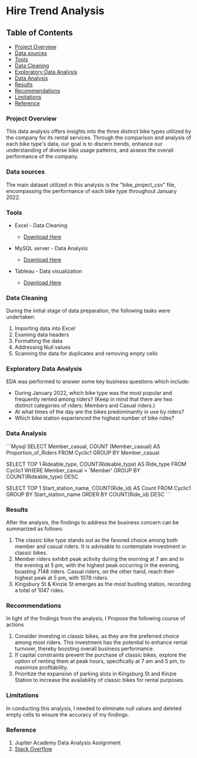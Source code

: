 # Hire Trend Analysis

## Table of Contents

 - [Project Overview](#project-overview)
 - [Data sources](#data-sources)
 - [Tools](#tools)
 - [Data Cleaning](#data-cleaning)
 - [Exploratory Data Analysis](#exploratory-data-analysis)
 - [Data Analysis](#data-analysis)
 - [Results](#results)
 - [Recommendations](#recommendations)
 - [Limitations](#limitations)
 - [Reference](#reference)

### Project Overview

This data analysis offers insights into the three distinct bike types utilized by the company for its rental services. Through the comparison and analysis of each bike type's data, our goal is to discern trends, enhance our understanding of diverse bike usage patterns, and assess the overall performance of the company.


### Data sources 

The main dataset utilized in this analysis is the "bike_project_csv" file, encompassing the performance of each bike type throughout January 2022.


### Tools

- Excel - Data Cleaning
   - [Download Here](https://microsoft.com)
     
- MySQL server - Data Analysis
   - [Download Here](https://sqlserverdownload)
     
- Tableau - Data visualization
   - [Download Here](https://tableau.com)


### Data Cleaning

During the initial stage of data preparation, the following tasks were undertaken:
1. Importing data into Excel
2. Examing data headers
3. Formatting the data
4. Addressing Null values
5. Scanning the data for duplicates and removing empty cells


### Exploratory Data Analysis

EDA was performed to answer some key business questions which include:

- During January 2022, which bike type was the most popular and frequently rented among riders? (Keep in mind that there are two distinct categories of riders: Members and Casual riders.)
- At what times of the day are the bikes predominantly in use by riders?
- Which bike station experienced the highest number of bike rides?

 ### Data Analysis

 ´´´Mysql
 SELECT Member_casual, COUNT (Member_casual) AS Proportion_of_Riders
 FROM Cyclic1
 GROUP BY Member_casual
 
 SELECT TOP 1 Rideable_type, COUNT(Rideable_type) AS Ride_type
 FROM Cyclic1
 WHERE Member_casual = 'Member'
 GROUP BY COUNT(Rideable_type) DESC

 SELECT TOP 1 Start_station_name, COUNT(Ride_id) AS Count 
 FROM Cyclic1
 GROUP BY Start_station_name
 ORDER BY COUNT(Ride_id) DESC
 ´´´


 ### Results

After the analysis, the findings to address the business concern can be summarized as follows:
1. The classic bike type stands out as the favored choice among both member and casual riders. It is advisable to contemplate investment in classic bikes.
2. Member riders exhibit peak activity during the morning at 7 am and in the evening at 5 pm, with the highest peak occurring in the evening, boasting 7148 riders. Casual riders, on the other hand, reach their highest peak at 5 pm, with 1078 riders.
3. Kingsbury St & Kinzie St emerges as the most bustling station, recording a total of 1047 rides.


### Recommendations 

In light of the findings from the analysis, I Propose the following course of actions
1. Consider investing in classic bikes, as they are the preferred choice among most riders. This investment has the potential to enhance rental turnover, thereby boosting overall business performance.
2. If capital constraints prevent the purchase of classic bikes, explore the option of renting them at peak hours, specifically at 7 am and 5 pm, to maximize profitability.
3. Prioritize the expansion of parking slots in Kingsburg St and Kinzie Station to increase the availability of classic bikes for rental purposes.

### Limitations

In conducting this analysis, I needed to eliminate null values and deleted empty cells to ensure the accuracy of my findings.


### Reference

1. Jupiter Academy Data Analysis Assignment
2. [Stack Overflow](https://stackoverflow.com)

